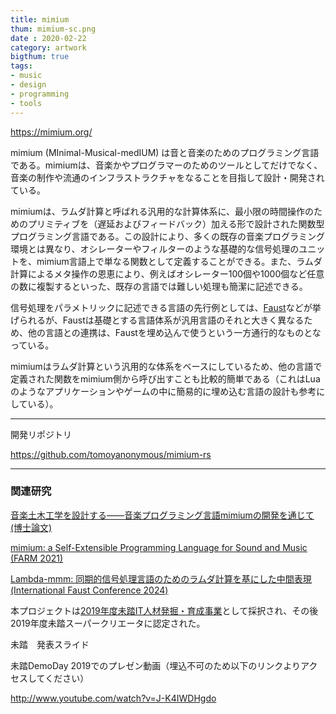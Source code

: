 ```yaml
---
title: mimium
thum: mimium-sc.png
date : 2020-02-22
category: artwork
bigthum: true
tags:
- music
- design
- programming
- tools
---
```



https://mimium.org/

mimium (MInimal-Musical-medIUM) は音と音楽のためのプログラミング言語である。mimiumは、音楽かやプログラマーのためのツールとしてだけでなく、音楽の制作や流通のインフラストラクチャをなることを目指して設計・開発されている。

mimiumは、ラムダ計算と呼ばれる汎用的な計算体系に、最小限の時間操作のためのプリミティブを（遅延およびフィードバック）加える形で設計された関数型プログラミング言語である。この設計により、多くの既存の音楽プログラミング環境とは異なり、オシレーターやフィルターのような基礎的な信号処理のユニットを、mimium言語上で単なる関数として定義することができる。また、ラムダ計算によるメタ操作の恩恵により、例えばオシレーター100個や1000個など任意の数に複製するといった、既存の言語では難しい処理も簡潔に記述できる。

信号処理をパラメトリックに記述できる言語の先行例としては、[Faust](https://faust.grame.fr)などが挙げられるが、Faustは基礎とする言語体系が汎用言語のそれと大きく異なるため、他の言語との連携は、Faustを埋め込んで使うという一方通行的なものとなっている。

mimiumはラムダ計算という汎用的な体系をベースにしているため、他の言語で定義された関数をmimium側から呼び出すことも比較的簡単である（これはLuaのようなアプリケーションやゲームの中に簡易的に埋め込む言語の設計も参考にしている）。

---

開発リポジトリ

https://github.com/tomoyanonymous/mimium-rs


---

### 関連研究

[音楽土木工学を設計する——音楽プログラミング言語mimiumの開発を通じて (博士論文)](/hakuron)

[mimium: a Self-Extensible Programming Language for Sound and Music (FARM 2021)](/research/farm2021-mimium)

[Lambda-mmm: 同期的信号処理言語のためのラムダ計算を基にした中間表現 (International Faust Conference 2024)](/research/lambdammm-ifc-2024)

本プロジェクトは[2019年度未踏IT人材発掘・育成事業](https://warp.ndl.go.jp/info:ndljp/pid/12446699/www.ipa.go.jp/jinzai/mitou/2019/koubokekka_index.html)として採択され、その後2019年度未踏スーパークリエータに認定された。

未踏　発表スライド

<script async class="speakerdeck-embed" data-id="4efb43b1e6024b61a752004ff755d7f1" data-ratio="1.77777777777778" src="//speakerdeck.com/assets/embed.js"></script>

未踏DemoDay 2019でのプレゼン動画（埋込不可のため以下のリンクよりアクセスしてください）

http://www.youtube.com/watch?v=J-K4IWDHgdo